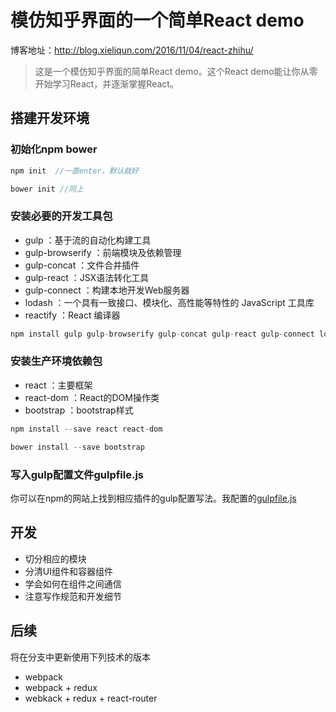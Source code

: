 # 模仿知乎界面的一个简单React demo

博客地址：http://blog.xieliqun.com/2016/11/04/react-zhihu/



> 这是一个模仿知乎界面的简单React demo。这个React demo能让你从零开始学习React，并逐渐掌握React。



## 搭建开发环境

### 初始化npm bower

```javascript
npm init  //一直enter，默认就好

bower init //同上

```

### 安装必要的开发工具包

- gulp ：基于流的自动化构建工具
- gulp-browserify ：前端模块及依赖管理
- gulp-concat ：文件合并插件
- gulp-react ：JSX语法转化工具
- gulp-connect ：构建本地开发Web服务器
- lodash ：一个具有一致接口、模块化、高性能等特性的 JavaScript 工具库
- reactify ：React 编译器

```javascript
npm install gulp gulp-browserify gulp-concat gulp-react gulp-connect lodash reactify --save-dev
```

### 安装生产环境依赖包

- react ：主要框架
- react-dom ：React的DOM操作类
- bootstrap ：bootstrap样式

```javascript
npm install --save react react-dom

bower install --save bootstrap
```

### 写入gulp配置文件gulpfile.js

你可以在npm的网站上找到相应插件的gulp配置写法。我配置的[gulpfile.js](https://github.com/tsrot/)


## 开发

- 切分相应的模块
- 分清UI组件和容器组件
- 学会如何在组件之间通信
- 注意写作规范和开发细节

## 后续

将在分支中更新使用下列技术的版本
- webpack
- webpack + redux
- webkack + redux + react-router